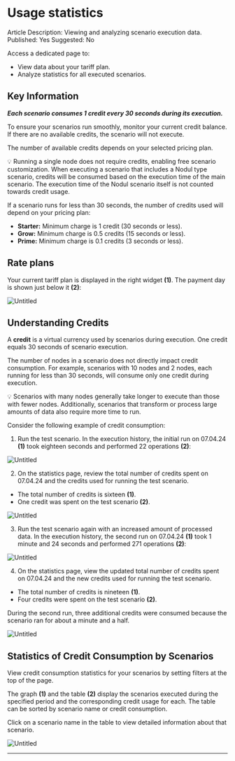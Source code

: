 # Usage statistics

Article Description: Viewing and analyzing scenario execution data.
Published: Yes
Suggested: No

Access a dedicated page to:

- View data about your tariff plan.
- Analyze statistics for all executed scenarios.

## Key Information

***Each scenario consumes 1 credit every 30 seconds during its execution.***

To ensure your scenarios run smoothly, monitor your current credit balance. If there are no available credits, the scenario will not execute.

The number of available credits depends on your selected pricing plan.

<aside>
💡 Running a single node does not require credits, enabling free scenario customization. When executing a scenario that includes a Nodul type scenario, credits will be consumed based on the execution time of the main scenario. The execution time of the Nodul scenario itself is not counted towards credit usage.

</aside>

If a scenario runs for less than 30 seconds, the number of credits used will depend on your pricing plan:

- **Starter:** Minimum charge is 1 credit (30 seconds or less).
- **Grow:** Minimum charge is 0.5 credits (15 seconds or less).
- **Prime:** Minimum charge is 0.1 credits (3 seconds or less).

## Rate plans

Your current tariff plan is displayed in the right widget **(1)**. The payment day is shown just below it **(2)**:

![Untitled](Usage%20statistics%2019157d45a067805c8038ea48e39c1ff6/Untitled.png)

## Understanding Credits

A **credit** is a virtual currency used by scenarios during execution. One credit equals 30 seconds of scenario execution.

The number of nodes in a scenario does not directly impact credit consumption. For example, scenarios with 10 nodes and 2 nodes, each running for less than 30 seconds, will consume only one credit during execution.

<aside>
💡 Scenarios with many nodes generally take longer to execute than those with fewer nodes. Additionally, scenarios that transform or process large amounts of data also require more time to run.

</aside>

Consider the following example of credit consumption:

1. Run the test scenario. In the execution history, the initial run on 07.04.24 **(1)** took eighteen seconds and performed 22 operations **(2)**:

![Untitled](Usage%20statistics%2019157d45a067805c8038ea48e39c1ff6/Untitled%201.png)

2. On the statistics page, review the total number of credits spent on 07.04.24 and the credits used for running the test scenario.

- The total number of credits is sixteen **(1)**.
- One credit was spent on the test scenario **(2)**.

![Untitled](Usage%20statistics%2019157d45a067805c8038ea48e39c1ff6/Untitled%202.png)

3. Run the test scenario again with an increased amount of processed data. In the execution history, the second run on 07.04.24 **(1)** took 1 minute and 24 seconds and performed 271 operations **(2)**:

![Untitled](Usage%20statistics%2019157d45a067805c8038ea48e39c1ff6/Untitled%203.png)

4. On the statistics page, view the updated total number of credits spent on 07.04.24 and the new credits used for running the test scenario.

- The total number of credits is nineteen **(1)**.
- Four credits were spent on the test scenario **(2)**.

During the second run, three additional credits were consumed because the scenario ran for about a minute and a half.

![Untitled](Usage%20statistics%2019157d45a067805c8038ea48e39c1ff6/Untitled%204.png)

## Statistics of Credit Consumption by Scenarios

View credit consumption statistics for your scenarios by setting filters at the top of the page.

The graph **(1)** and the table **(2)** display the scenarios executed during the specified period and the corresponding credit usage for each. The table can be sorted by scenario name or credit consumption.

Click on a scenario name in the table to view detailed information about that scenario.

![Untitled](Usage%20statistics%2019157d45a067805c8038ea48e39c1ff6/Untitled%205.png)

---